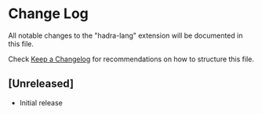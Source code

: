 # Change Log

All notable changes to the "hadra-lang" extension will be documented in this file.

Check [Keep a Changelog](http://keepachangelog.com/) for recommendations on how to structure this file.

## [Unreleased]

- Initial release